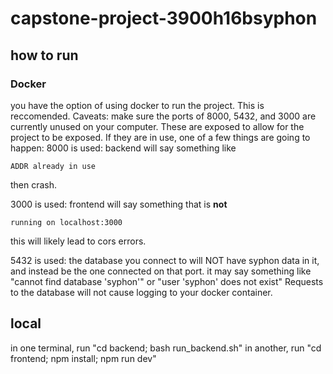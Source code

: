 # capstone-project-3900h16bsyphon

## how to run
### Docker
you have the option of using docker to run the project. This is reccomended. 
Caveats:
make sure the ports of 8000, 5432, and 3000 are currently unused on your computer. These are exposed to allow
for the project to be exposed. If they are in use, one of a few things are going to happen:
8000 is used:
backend will say something like
```
ADDR already in use
```
then crash.

3000 is used:
frontend will say something that is **not**
```
running on localhost:3000
```
this will likely lead to cors errors.

5432 is used:
the database you connect to will NOT have syphon data in it, and instead be the one connected on that port. 
it may say something like "cannot find database 'syphon'" or "user 'syphon' does not exist"
Requests to the database will not cause logging to your docker container.

## local
in one terminal, run "cd backend; bash run_backend.sh"
in another, run "cd frontend; npm install; npm run dev"
